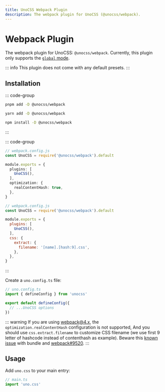 ```yaml
---
title: UnoCSS Webpack Plugin
description: The webpack plugin for UnoCSS (@unocss/webpack).
---
```


# Webpack Plugin

The webpack plugin for UnoCSS: `@unocss/webpack`. Currently, this plugin only supports the [`global` mode](https://github.com/unocss/unocss/blob/main/packages/vite/src/types.ts#L11-L21).

::: info
This plugin does not come with any default presets.
:::

## Installation

::: code-group
  ```bash [pnpm]
  pnpm add -D @unocss/webpack
  ```
  ```bash [yarn]
  yarn add -D @unocss/webpack
  ```
  ```bash [npm]
  npm install -D @unocss/webpack
  ```
:::

::: code-group
```ts [webpack 5]
// webpack.config.js
const UnoCSS = require('@unocss/webpack').default

module.exports = {
  plugins: [
    UnoCSS(),
  ],
  optimization: {
    realContentHash: true,
  },
}
```

```js [webpack 4]
// webpack.config.js
const UnoCSS = require('@unocss/webpack').default

module.exports = {
  plugins: [
    UnoCSS(),
  ],
  css: {
    extract: {
      filename: '[name].[hash:9].css',
    },
  },
}
```
:::

Create a `uno.config.ts` file:

```ts
// uno.config.ts
import { defineConfig } from 'unocss'

export default defineConfig({
  // ...UnoCSS options
})
```

::: warning
If you are using webpack@4.x, the `optimization.realContentHash` configuration is not supported, And you should use `css.extract.filename` to customize CSS filename (we use first 9 letter of hashcode instead of contenthash as example). Beware this [known issue](https://github.com/unocss/unocss/issues/1728) with bundle and [webpack#9520](https://github.com/webpack/webpack/issues/9520#issuecomment-749534245).
:::

## Usage

Add `uno.css` to your main entry:

```ts
// main.ts
import 'uno.css'
```
